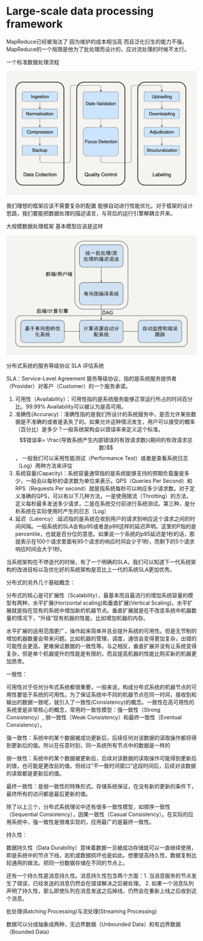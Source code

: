 # Large-scale data processing framework

MapReduce已经被淘汰了 因为维护的成本相当高 而且泛化衍生的能力不强。MapReduce的一个局限是他为了批处理而设计的，应对流处理的时候不太行。

一个标准数据处理流程

![](../../.gitbook/assets/1c16a55f0c9368845625b1e548f825f.jpg)

我们理想的框架应该不需要复杂的配置 能够自动进行性能优化。对于框架的设计思路，我们要能把数据处理的描述语言，与背后的运行引擎解耦合开来。



大规模数据处理框架 基本模型应该是这样

![](../../.gitbook/assets/image%20%288%29.png)



分布式系统的服务等级协议 SLA 评估系统

SLA：Service-Level Agreement 服务等级协议，指的是系统服务提供者（Provider）对客户（Customer）的一个服务承诺。

1. 可用性（Availability）：可用性指的是系统服务能够正常运行所占的时间百分比。99.99% Availability可以被认为是高可用。
2. 准确性\(Accuracy\)：准确性指的是我们所设计的系统服务中，是否允许某些数据是不准确的或者是丢失了的。如果允许这种情况发生，用户可以接受的概率（百分比）是多少？一般系统架构会以错误率来定义这个标准。 $$错误率= \frac{导致系统产生内部错误的有效请求数}{期间的有效请求总数}$$ ， 一般我们可以采用性能测试（Performance Test）或者是查看系统日志（Log）两种方法来评估
3. 系统容量\(Capacity\)：系统容量通常指的是系统能够支持的预期负载量是多少，一般会以每秒的请求数为单位来表示。QPS（Queries Per Second）和RPS（Requests Per second）就是指系统每秒可以响应多少请求数。对于定义准确的QPS，可以有以下几种方法，一是使用限流（Throtting）的方法，定义每秒最多发送多少请求，二是在系统交付前进行系统测试。第三种，是分析系统在实际使用时产生的日志（Log）
4. 延迟（Latency）:延迟指的是系统在收到用户的请求到响应这个请求之间的时间间隔。一般系统的SLA会有p95或者是p99这样的延迟声明。这里的P指的是percentile，也就是百分位的意思。如果说一个系统的p95延迟是1秒的话，那就表示在100个请求里面有95个请求的响应时间会少于1秒，而剩下的5个请求响应时间会大于1秒。

当系统架构在不停迭代的时候，有了一个明确的SLA，我们可以知道下一代系统架构的改进目标以及优化好的系统架构是否比上一代的系统SLA更加优秀。



分布式的另外几个基础概念：

分布式的核心是可扩展性（Scalability），最基本而且最流行的增加系统容量的模型有两种，水平扩展\(Horizontal scaling\)和垂直扩展\(Vertical Scaling\)。水平扩展就是指在现有的系统中增加新的机器节点。垂直扩展就是在不改变系统中机器数量的情况下，“升级”现有机器的性能，比如增加机器的内存。

水平扩展的适用范围更广，操作起来简单并且会提升系统的可用性。但是无节制的增加机器数量会带来问题。比如机器的管理，调度，通信会变得更加复杂，出错的可能性会更高，更难保证数据的一致性等。与之相反，垂直扩展并没有让系统变得复杂，但是单个机器提升的性能是有限的，而且提高机器的性能比购买新的机器更加昂贵。



一致性：

可用性对于任何分布式系统都很重要，一般来说，构成分布式系统的机器节点的可用性要低于系统的可用性。为了保证系统中不同的机器节点在同一时间，接收到和输出的数据一致呢，就引入了一致性\(Consistency\)的概念。一致性在高可用性的系统里是非常核心的概念，常用的一致性模型：强一致性（Strong Consistency）, 弱一致性（Weak Consistency）和最终一致性（Eventual Consistency）。

强一致性：系统中的某个数据被成功更新后，后续任何对该数据的读取操作都将得到更新后的值。所以在任意时刻，同一系统所有节点中的数据是一样的

弱一致性：系统中的某个数据被更新后，后续对该数据的读取操作可能得到更新后的值，也可能是更改前的值。但经过“不一致时间窗口”这段时间后，后续对该数据的读取都是更新后的值。

最终一致性：是弱一致性的特殊形式。存储系统保证，在没有新的更新的条件下，最终所有的访问都是最后更新的值。

除了以上三个，分布式系统理论中还有很多一致性模型，如顺序一致性（Sequential Consistency），因果一致性（Casual Consistency）。在实际的应用系统中，强一致性是很难实现的，应用最广的是最终一致性。



持久性：

数据持久性（Data Durability）意味着数据一旦被成功存储就可以一直继续使用，即是系统中的节点下线，宕机或数据损坏也是如此。想要提高持久性，数据复制比较通用的做法。把同一份数据存储在不同的节点上。

还有一个持久性是消息持久性。消息持久性包含两个方面：1. 当消息服务的节点发生了错误，已经发送的消息仍然会在错误解决之后被处理。 2. 如果一个消息队列声明了持久性，那么即使队列在消息发送之后掉线，仍然会在重新上线之后收到这个消息。



批处理\(Batching Processing\)与流处理\(Streaming Processing\)

数据可以分成抽象成两种，无边界数据（Unbounded Data）和有边界数据（Bounded Data）







